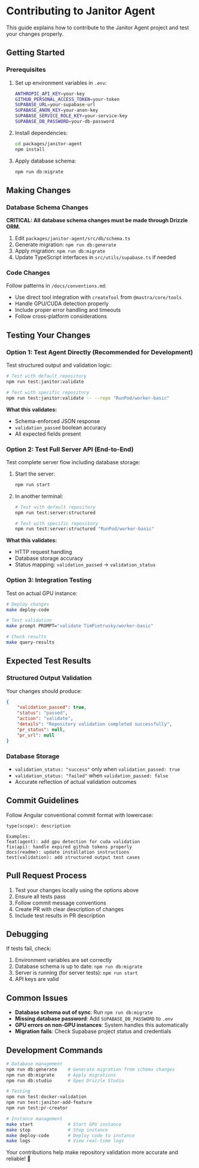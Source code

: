 # Contributing to Janitor Agent

This guide explains how to contribute to the Janitor Agent project and test your changes properly.

## Getting Started

### Prerequisites

1. Set up environment variables in `.env`:

    ```bash
    ANTHROPIC_API_KEY=your-key
    GITHUB_PERSONAL_ACCESS_TOKEN=your-token
    SUPABASE_URL=your-supabase-url
    SUPABASE_ANON_KEY=your-anon-key
    SUPABASE_SERVICE_ROLE_KEY=your-service-key
    SUPABASE_DB_PASSWORD=your-db-password
    ```

2. Install dependencies:

    ```bash
    cd packages/janitor-agent
    npm install
    ```

3. Apply database schema:
    ```bash
    npm run db:migrate
    ```

## Making Changes

### Database Schema Changes

**CRITICAL: All database schema changes must be made through Drizzle ORM.**

1. Edit `packages/janitor-agent/src/db/schema.ts`
2. Generate migration: `npm run db:generate`
3. Apply migration: `npm run db:migrate`
4. Update TypeScript interfaces in `src/utils/supabase.ts` if needed

### Code Changes

Follow patterns in `/docs/conventions.md`:

- Use direct tool integration with `createTool` from `@mastra/core/tools`
- Handle GPU/CUDA detection properly
- Include proper error handling and timeouts
- Follow cross-platform considerations

## Testing Your Changes

### Option 1: Test Agent Directly (Recommended for Development)

Test structured output and validation logic:

```bash
# Test with default repository
npm run test:janitor:validate

# Test with specific repository
npm run test:janitor:validate -- --repo "RunPod/worker-basic"
```

**What this validates:**

- Schema-enforced JSON response
- `validation_passed` boolean accuracy
- All expected fields present

### Option 2: Test Full Server API (End-to-End)

Test complete server flow including database storage:

1. Start the server:

    ```bash
    npm run start
    ```

2. In another terminal:

    ```bash
    # Test with default repository
    npm run test:server:structured

    # Test with specific repository
    npm run test:server:structured "RunPod/worker-basic"
    ```

**What this validates:**

- HTTP request handling
- Database storage accuracy
- Status mapping: `validation_passed` → `validation_status`

### Option 3: Integration Testing

Test on actual GPU instance:

```bash
# Deploy changes
make deploy-code

# Test validation
make prompt PROMPT="validate TimPietrusky/worker-basic"

# Check results
make query-results
```

## Expected Test Results

### Structured Output Validation

Your changes should produce:

```json
{
    "validation_passed": true,
    "status": "passed",
    "action": "validate",
    "details": "Repository validation completed successfully",
    "pr_status": null,
    "pr_url": null
}
```

### Database Storage

- `validation_status: "success"` only when `validation_passed: true`
- `validation_status: "failed"` when `validation_passed: false`
- Accurate reflection of actual validation outcomes

## Commit Guidelines

Follow Angular conventional commit format with lowercase:

```
type(scope): description

Examples:
feat(agent): add gpu detection for cuda validation
fix(api): handle expired github tokens properly
docs(readme): update installation instructions
test(validation): add structured output test cases
```

## Pull Request Process

1. Test your changes locally using the options above
2. Ensure all tests pass
3. Follow commit message conventions
4. Create PR with clear description of changes
5. Include test results in PR description

## Debugging

If tests fail, check:

1. Environment variables are set correctly
2. Database schema is up to date: `npm run db:migrate`
3. Server is running (for server tests): `npm run start`
4. API keys are valid

## Common Issues

- **Database schema out of sync**: Run `npm run db:migrate`
- **Missing database password**: Add `SUPABASE_DB_PASSWORD` to `.env`
- **GPU errors on non-GPU instances**: System handles this automatically
- **Migration fails**: Check Supabase project status and credentials

## Development Commands

```bash
# Database management
npm run db:generate    # Generate migration from schema changes
npm run db:migrate     # Apply migrations
npm run db:studio      # Open Drizzle Studio

# Testing
npm run test:docker-validation
npm run test:janitor-add-feature
npm run test:pr-creator

# Instance management
make start             # Start GPU instance
make stop              # Stop instance
make deploy-code       # Deploy code to instance
make logs              # View real-time logs
```

Your contributions help make repository validation more accurate and reliable! 🎉
